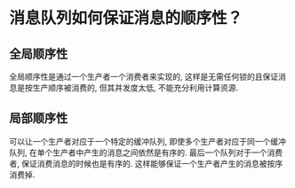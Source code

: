 # 消息队列如何保证消息的顺序性？

## 全局顺序性

全局顺序性是通过一个生产者一个消费者来实现的, 这样是无需任何锁的且保证消息是按生产顺序被消费的, 但其并发度太低, 不能充分利用计算资源.

## 局部顺序性

可以让一个生产者对应于一个特定的缓冲队列, 即使多个生产者对应于同一个缓冲队列, 在单个生产者中产生的消息之间依然是有序的. 最后一个队列对于一个消费者, 保证消费消息的时候也是有序的. 这样能够保证一个生产者产生的消息被按序消费掉.
